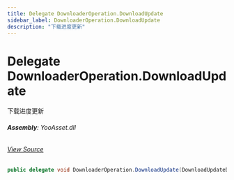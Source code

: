 ```yaml
---
title: Delegate DownloaderOperation.DownloadUpdate
sidebar_label: DownloaderOperation.DownloadUpdate
description: "下载进度更新"
---
```

# Delegate DownloaderOperation.DownloadUpdate
下载进度更新

###### **Assembly**: YooAsset.dll
###### [View Source](https://github.com/tuyoogame/YooAsset-Samples.git/blob/main/Assets/YooAsset/Runtime/ResourcePackage/Operation/DownloaderOperation.cs#L27)
```csharp title="Declaration"
public delegate void DownloaderOperation.DownloadUpdate(DownloadUpdateData data)
```
